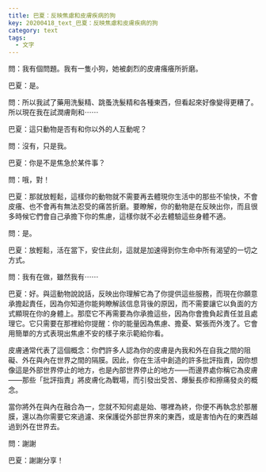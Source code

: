 ```yaml
---
title: 巴夏：反映焦慮和皮膚疾病的狗
key: 20200418_text_巴夏：反映焦慮和皮膚疾病的狗
category: text
tags:
  - 文字
---
```


問：我有個問題。我有一隻小狗，她被劇烈的皮膚瘙癢所折磨。

巴夏：是。

問：所以我試了藥用洗髮精、跳蚤洗髮精和各種東西，但看起來好像變得更糟了。所以現在我在試潤膚劑和⋯⋯

巴夏：這只動物是否有和你以外的人互動呢？

問：沒有，只是我。

巴夏：你是不是焦急於某件事？

問：哦，對！

巴夏：那就放輕鬆，這樣你的動物就不需要再去體現你生活中的那些不愉快，不會皮癢、也不會再有無法忍受的痛苦折磨。要瞭解，你的動物是在反映出你，而且很多時候它們會自己承擔下你的焦慮，這樣你就不必去體驗這些身體不適。

問：是。

巴夏：放輕鬆，活在當下，安住此刻，這就是加速得到你生命中所有渴望的一切之方式。

問：我有在做，雖然我有⋯⋯

巴夏：好。與這動物說說話，反映出你理解它為了你提供這些服務，而現在你願意承擔起責任，因為你知道你能夠瞭解該信息背後的原因，而不需要讓它以負面的方式顯現在你的身體上。那麼它不再需要為你承擔這些，因為你會擔負起責任並且處理它。它只需要在那裡給你提醒：你的能量因為焦慮、擔憂、緊張而外洩了。它會用簡單的方式表現出焦慮不安的樣子來示範給你看。

皮膚通常代表了這個概念：你們許多人認為你的皮膚是內我和外在自我之間的阻礙、外在與內在世界之間的隔膜。因此，你在生活中創造的許多批評指責，因你想像這是外部世界停止的地方，也是內部世界停止的地方——而邊界處你稱它為皮膚——那些「批評指責」將皮膚化為戰場，而引發出受苦、爆髮長疹和擦痛發炎的概念。

當你將外在與內在融合為一，您就不知何處是始、哪裡為終，你便不再執念於那層膜，還以為你需要它來過濾、來保護從外部世界來的東西，或是害怕內在的東西越過到外在世界去。

問：謝謝

巴夏：謝謝分享！
